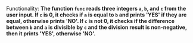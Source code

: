 Functionality: **The function `func` reads three integers `a`, `b`, and `c` from the user input. If `c` is 0, it checks if `a` is equal to `b` and prints 'YES' if they are equal, otherwise prints 'NO'. If `c` is not 0, it checks if the difference between `b` and `a` is divisible by `c` and the division result is non-negative, then it prints 'YES', otherwise 'NO'.**